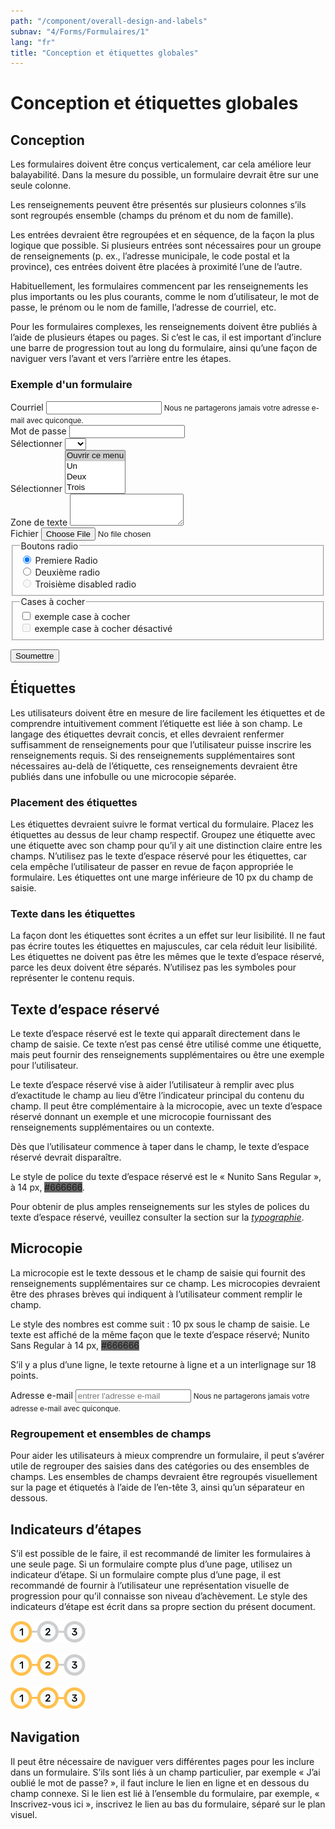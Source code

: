 ```yaml
---
path: "/component/overall-design-and-labels"
subnav: "4/Forms/Formulaires/1"
lang: "fr"
title: "Conception et étiquettes globales"
---
```


<helmet>
<title> Formulaires: conception et étiquettes globals - Système de conception Aurora </title>
</helmet>

# Conception et étiquettes globales

## Conception

Les formulaires doivent être conçus verticalement, car cela améliore leur balayabilité. Dans la mesure du possible, un formulaire devrait être sur une seule colonne.

Les renseignements peuvent être présentés sur plusieurs colonnes s’ils sont regroupés ensemble (champs du prénom et du nom de famille).

Les entrées devraient être regroupées et en séquence, de la façon la plus logique que possible. Si plusieurs entrées sont nécessaires pour un groupe de renseignements (p. ex., l’adresse municipale, le code postal et la province), ces entrées doivent être placées à proximité l’une de l’autre.

Habituellement, les formulaires commencent par les renseignements les plus importants ou les plus courants, comme le nom d’utilisateur, le mot de passe, le prénom ou le nom de famille, l’adresse de courriel, etc.

Pour les formulaires complexes, les renseignements doivent être publiés à l’aide de plusieurs étapes ou pages. Si c’est le cas, il est important d’inclure une barre de progression tout au long du formulaire, ainsi qu’une façon de naviguer vers l’avant et vers l’arrière entre les étapes.

<div class="card mb-3">
<div class="card-body">
<h3 class="card-title h5">Exemple d'un formulaire</h3>
<form>
  <div class="form-group">
    <label for="inputEmail3">Courriel</label>
    <input type="email" class="form-control" id="inputEmail3" aria-describedby="emailHelp1">
    <small id="emailHelp1" class="form-text text-muted">Nous ne partagerons jamais votre adresse e-mail avec quiconque.</small>
  </div>

  <div class="form-group">
    <label for="inputPassword3">Mot de passe</label>
    <input type="password" class="form-control" id="inputPassword3">
  </div>

  <div class="form-group">
    <label for="inputSelect">Sélectionner</label>
    <select class="form-control" id="inputSelect">
      <option selected></option>
      <option>...</option>
    </select>
  </div>
  <div class="form-group">
    <label for="inputSelect2">Sélectionner</label>
    <select class="custom-select" id="inputSelect2" multiple>
        <option selected>Ouvrir ce menu</option>
        <option value="1">Un</option>
        <option value="2">Deux</option>
        <option value="3">Trois</option>
    </select>
  </div>

  <div class="form-group">
    <label for="exampleFormControlTextarea1">Zone de texte</label>
    <textarea class="form-control" id="exampleFormControlTextarea1" rows="3"></textarea>
  </div>

  <div class="form-group">
    <div class="custom-file">
        <label class="custom-file-label" for="customFile">Fichier</label>
        <input type="file" id="file" class="custom-file-input" aria-label="Fichier">
        <span class="custom-file-control"></span>
    </div>
  </div>

  <div class="form-group">
    <fieldset>
        <legend>Boutons radio</legend>
          <div class="form-check">
            <input class="form-check-input" type="radio" name="gridRadios" id="gridRadios1" value="option1" checked>
            <label class="form-check-label" for="gridRadios1">
              Premiere Radio
            </label>
          </div>
          <div class="form-check">
            <input class="form-check-input" type="radio" name="gridRadios" id="gridRadios2" value="option2">
            <label class="form-check-label" for="gridRadios2">
              Deuxième radio
            </label>
          </div>
          <div class="form-check disabled">
            <input class="form-check-input" type="radio" name="gridRadios" id="gridRadios3" value="option3" disabled>
            <label class="form-check-label" for="gridRadios3">
              Troisième
   disabled radio
            </label>
          </div>
    </fieldset>
  </div>

  <div class="form-group">
    <fieldset>
      <legend>Cases à cocher</legend>
      <div class="form-check">
        <input class="form-check-input" type="checkbox" id="gridCheck1">
        <label class="form-check-label" for="gridCheck1">
          exemple case à cocher
        </label>
      </div>
      <div class="form-check">
        <input class="form-check-input" type="checkbox" id="gridCheck2" disabled>
        <label class="form-check-label" for="gridCheck2">
          exemple case à cocher désactivé
        </label>
      </div>
    </fieldset>
  </div>

  <button color="primary" href="#example">Soumettre</button>

</form>
</div>
</div>

## Étiquettes

Les utilisateurs doivent être en mesure de lire facilement les étiquettes et de comprendre intuitivement comment l’étiquette est liée à son champ. Le langage des étiquettes devrait concis, et elles devraient renfermer suffisamment de renseignements pour que l’utilisateur puisse inscrire les renseignements requis.
Si des renseignements supplémentaires sont nécessaires au-delà de l’étiquette, ces renseignements devraient être publiés dans une infobulle ou une microcopie séparée.

### Placement des étiquettes

Les étiquettes devraient suivre le format vertical du formulaire. Placez les étiquettes au dessus de leur champ respectif. Groupez une étiquette avec une étiquette avec son champ pour qu’il y ait une distinction claire entre les champs. N’utilisez pas le texte d’espace réservé pour les étiquettes, car cela empêche l’utilisateur de passer en revue de façon appropriée le formulaire. Les étiquettes ont une marge inférieure de 10 px du champ de saisie.

### Texte dans les étiquettes

La façon dont les étiquettes sont écrites a un effet sur leur lisibilité. Il ne faut pas écrire toutes les étiquettes en majuscules, car cela réduit leur lisibilité. Les étiquettes ne doivent pas être les mêmes que le texte d’espace réservé, parce les deux doivent être séparés. N’utilisez pas les symboles pour représenter le contenu requis.

## Texte d’espace réservé

Le texte d’espace réservé est le texte qui apparaît directement dans le champ de saisie. Ce texte n’est pas censé être utilisé comme une étiquette, mais peut fournir des renseignements supplémentaires ou être une exemple pour l’utilisateur.

Le texte d’espace réservé vise à aider l’utilisateur à remplir avec plus d’exactitude le champ au lieu d’être l’indicateur principal du contenu du champ. Il peut être complémentaire à la microcopie, avec un texte d’espace réservé donnant un exemple et une microcopie fournissant des renseignements supplémentaires ou un contexte.

Dès que l’utilisateur commence à taper dans le champ, le texte d’espace réservé devrait disparaître.

Le style de police du texte d’espace réservé est le « Nunito Sans Regular », à 14 px, <badge style="background-color: #666666">#666666</badge>.


Pour obtenir de plus amples renseignements sur les styles de polices du texte d’espace réservé, veuillez consulter la section sur la [_typographie_](typographie.md).


## Microcopie
La microcopie est le texte dessous et le champ de saisie qui fournit des renseignements supplémentaires sur ce champ. Les microcopies devraient être des phrases brèves qui indiquent à l’utilisateur comment remplir le champ.

Le style des nombres est comme suit :
10 px sous le champ de saisie. Le texte est affiché de la même façon que le texte d’espace réservé; Nunito Sans Regular à 14 px, <badge style="background-color: #666666">#666666</badge>

S’il y a plus d’une ligne, le texte retourne à ligne et a un interlignage sur 18 points.

<form>
  <div class="form-group">
    <label for="exampleInputEmail1">Adresse e-mail
</label>
    <input type="email" class="form-control" id="exampleInputEmail1" aria-describedby="emailHelp" placeholder="entrer l'adresse e-mail
">
    <small id="emailHelp" class="form-text text-muted">Nous ne partagerons jamais votre adresse e-mail avec quiconque.</small>
  </div>
<form>

<codeblock
    html='
    <form>
        <div class="form-group">
            <label for="exampleInputEmail1">Adresse de courriel</label>
            <input type="email" class="form-control" id="exampleInputEmail1" aria-describedby="emailHelp" placeholder="entrer ladresse e-mail">
            <small id="emailHelp" class="form-text text-muted">Nous ne partagerons jamais votre adresse e-mail avec quiconque.</small>
        </div>
    <form>'
    react='
    <Form>
       <FormGroup>
          <Label for="exampleEmail">Adresse de courriel</Label>
          <Input />
          <FormFeedback>You will not be able to see this</FormFeedback>
          <FormText>Nous ne partagerons jamais votre adresse e-mail avec quiconque.</FormText>
        </FormGroup>
    </Form>
    ' />
</codeblock>

### Regroupement et ensembles de champs

Pour aider les utilisateurs à mieux comprendre un formulaire, il peut s’avérer utile de regrouper des saisies dans des catégories ou des ensembles de champs. Les ensembles de champs devraient être regroupés visuellement sur la page et étiquetés à l’aide de l’en-tête 3, ainsi qu’un séparateur en dessous.

## Indicateurs d’étapes

S’il est possible de le faire, il est recommandé de limiter les formulaires à une seule page. Si un formulaire compte plus d’une page, utilisez un indicateur d’étape.
Si un formulaire compte plus d’une page, il est recommandé de fournir à l’utilisateur une représentation visuelle de progression pour qu’il connaisse son niveau d’achèvement. Le style des indicateurs d’étape est écrit dans sa propre section du présent document.

![Step indicator component at step 1](../../../img\components\steps_indicator_1.png)

![Step indicator component at step 2](../../../img\components\steps_indicator_2.png)

![Step indicator component at step 3](../../../img\components\steps_indicator_3.png)

## Navigation
Il peut être nécessaire de naviguer vers différentes pages pour les inclure dans un formulaire. S’ils sont liés à un champ particulier, par exemple « J’ai oublié le mot de passe? », il faut inclure le lien en ligne et en dessous du champ connexe. Si le lien est lié à l’ensemble du formulaire, par exemple, « Inscrivez-vous ici », inscrivez le lien au bas du formulaire, séparé sur le plan visuel.
